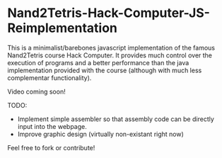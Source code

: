 # Nand2Tetris-Hack-Computer-JS-Reimplementation
This is a minimalist/barebones javascript implementation of the famous Nand2Tetris course Hack Computer. It provides much control over the execution of programs and a better performance than the java implementation provided with the course (although with much less complementar functionality).

Video coming soon!

TODO:
- Implement simple assembler so that assembly code can be directly input into the webpage.
- Improve graphic design (virtually non-existant right now)

Feel free to fork or contribute!
